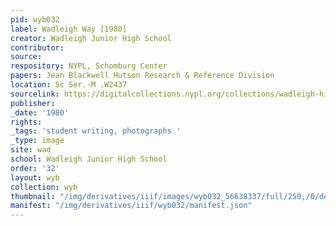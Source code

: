 ```yaml
---
pid: wyb032
label: Wadleigh Way [1980]
creator: Wadleigh Junior High School
contributor:
source:
respository: NYPL, Schomburg Center
papers: Jean Blackwell Hutson Research & Reference Division
location: Sc Ser.-M .W2437
sourcelink: https://digitalcollections.nypl.org/collections/wadleigh-high-school-yearbooks#/?tab=navigation
publisher:
_date: '1980'
rights:
_tags: 'student writing, photographs '
_type: image
site: wad
school: Wadleigh Junior High School
order: '32'
layout: wyb
collection: wyb
thumbnail: "/img/derivatives/iiif/images/wyb032_56638337/full/250,/0/default.jpg"
manifest: "/img/derivatives/iiif/wyb032/manifest.json"
---
```

